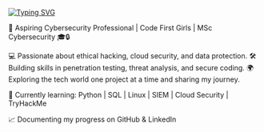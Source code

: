   [![Typing SVG](https://readme-typing-svg.herokuapp.com?font=Fira+Code&weight=200&size=15&pause=1000&color=F727B4&width=435&lines=+Hello+and+welcome!+%F0%9F%91%8B)](https://git.io/typing-svg)

🌟 Aspiring Cybersecurity Professional | Code First Girls | MSc Cybersecurity 🎓🔒

💻 Passionate about ethical hacking, cloud security, and data protection.
🛠️ Building skills in penetration testing, threat analysis, and secure coding.
🌍 Exploring the tech world one project at a time and sharing my journey.

🔎 Currently learning: Python | SQL | Linux | SIEM | Cloud Security | TryHackMe

📈 Documenting my progress on GitHub & LinkedIn


